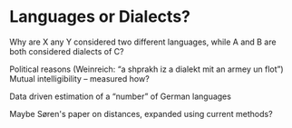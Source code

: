 # Languages or Dialects?

Why are X any Y considered two different languages, while A and B are both considered dialects of C?

Political reasons (Weinreich: “a shprakh iz a dialekt mit an armey un flot”)
Mutual intelligibility – measured how?

Data driven estimation of a “number” of German languages

Maybe Søren's paper on distances, expanded using current methods?

 

